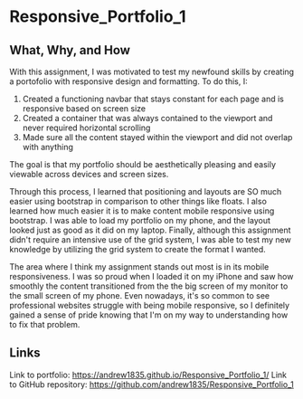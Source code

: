 # Responsive_Portfolio_1

## What, Why, and How
With this assignment, I was motivated to test my newfound skills by creating a portofolio with responsive design and formatting. To do this, I:
1. Created a functioning navbar that stays constant for each page and is responsive based on screen size
2. Created a container that was always contained to the viewport and never required horizontal scrolling
3. Made sure all the content stayed within the viewport and did not overlap with anything

The goal is that my portfolio should be aesthetically pleasing and easily viewable across devices and screen sizes. 

Through this process, I learned that positioning and layouts are SO much easier using bootstrap in comparison to other things like floats. I also learned how much easier it is to make content mobile responsive using bootstrap. I was able to load my portfolio on my phone, and the layout looked just as good as it did on my laptop. Finally, although this assignment didn't require an intensive use of the grid system, I was able to test my new knowledge by utilizing the grid system to create the format I wanted. 

The area where I think my assignment stands out most is in its mobile responsiveness. I was so proud when I loaded it on my iPhone and saw how smoothly the content transitioned from the the big screen of my monitor to the small screen of my phone. Even nowadays, it's so common to see professional websites struggle with being mobile responsive, so I definitely gained a sense of pride knowing that I'm on my way to understanding how to fix that problem. 

## Links
Link to portfolio: https://andrew1835.github.io/Responsive_Portfolio_1/
Link to GitHub repository: https://github.com/andrew1835/Responsive_Portfolio_1